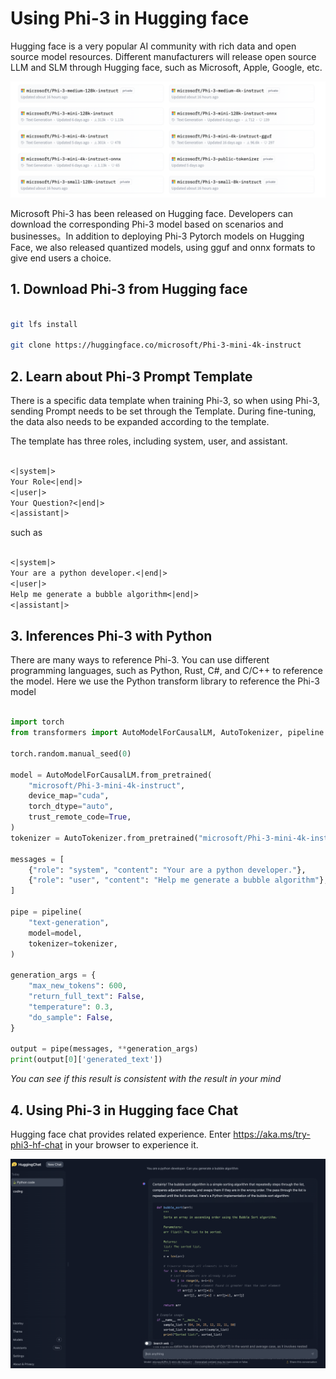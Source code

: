 # **Using Phi-3 in Hugging face**

Hugging face is a very popular AI community with rich data and open source model resources. Different manufacturers will release open source LLM and SLM through Hugging face, such as Microsoft, Apple, Google, etc.

![Phi3](../../imgs/02/Huggingface/Hg_Phi3.png)

Microsoft Phi-3 has been released on Hugging face. Developers can download the corresponding Phi-3 model based on scenarios and businesses。In addition to deploying Phi-3 Pytorch models on Hugging Face, we also released quantized models, using gguf and onnx formats to give end users a choice.


## **1. Download Phi-3 from Hugging face**

```bash

git lfs install 

git clone https://huggingface.co/microsoft/Phi-3-mini-4k-instruct

```

## **2. Learn about Phi-3 Prompt Template**

There is a specific data template when training Phi-3, so when using Phi-3, sending Prompt needs to be set through the Template. During fine-tuning, the data also needs to be expanded according to the template.

The template has three roles, including system, user, and assistant.


```txt

<|system|>
Your Role<|end|>
<|user|>
Your Question?<|end|>
<|assistant|>

```

such as


```txt

<|system|>
Your are a python developer.<|end|>
<|user|>
Help me generate a bubble algorithm<|end|>
<|assistant|>

```


## **3. Inferences Phi-3 with Python**

There are many ways to reference Phi-3. You can use different programming languages, such as Python, Rust, C#, and C/C++ to reference the model. Here we use the Python transform library to reference the Phi-3 model


```python

import torch
from transformers import AutoModelForCausalLM, AutoTokenizer, pipeline

torch.random.manual_seed(0)

model = AutoModelForCausalLM.from_pretrained(
    "microsoft/Phi-3-mini-4k-instruct", 
    device_map="cuda", 
    torch_dtype="auto", 
    trust_remote_code=True, 
)
tokenizer = AutoTokenizer.from_pretrained("microsoft/Phi-3-mini-4k-instruct")

messages = [
    {"role": "system", "content": "Your are a python developer."},
    {"role": "user", "content": "Help me generate a bubble algorithm"},
]

pipe = pipeline(
    "text-generation",
    model=model,
    tokenizer=tokenizer,
)

generation_args = {
    "max_new_tokens": 600,
    "return_full_text": False,
    "temperature": 0.3,
    "do_sample": False,
}

output = pipe(messages, **generation_args)
print(output[0]['generated_text'])


```

*You can see if this result is consistent with the result in your mind*


## **4. Using Phi-3 in Hugging face Chat**

Hugging face chat provides related experience. Enter https://aka.ms/try-phi3-hf-chat in your browser to experience it.

![Hg_Chat](../../imgs/02/Huggingface/Hg_Chat.png)





